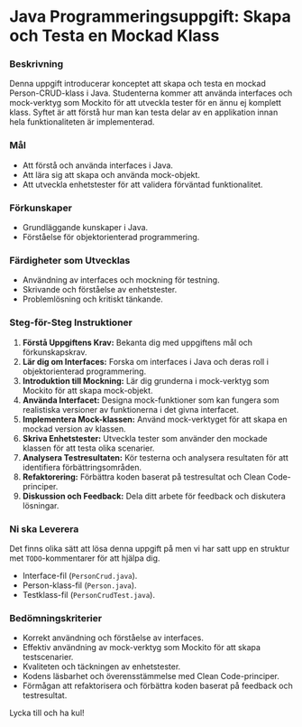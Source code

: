 # Java Programmeringsuppgift: Skapa och Testa en Mockad Klass

### Beskrivning

Denna uppgift introducerar konceptet att skapa och testa en mockad Person-CRUD-klass i Java. Studenterna kommer att använda interfaces och mock-verktyg som Mockito för att utveckla tester för en ännu ej komplett klass. Syftet är att förstå hur man kan testa delar av en applikation innan hela funktionaliteten är implementerad.

### Mål

- Att förstå och använda interfaces i Java.
- Att lära sig att skapa och använda mock-objekt.
- Att utveckla enhetstester för att validera förväntad funktionalitet.

### Förkunskaper

- Grundläggande kunskaper i Java.
- Förståelse för objektorienterad programmering.

### Färdigheter som Utvecklas

- Användning av interfaces och mockning för testning.
- Skrivande och förståelse av enhetstester.
- Problemlösning och kritiskt tänkande.

### Steg-för-Steg Instruktioner

1. **Förstå Uppgiftens Krav:** Bekanta dig med uppgiftens mål och förkunskapskrav.
2. **Lär dig om Interfaces:** Forska om interfaces i Java och deras roll i objektorienterad programmering.
3. **Introduktion till Mockning:** Lär dig grunderna i mock-verktyg som Mockito för att skapa mock-objekt.
4. **Använda Interfacet:** Designa mock-funktioner som kan fungera som realistiska versioner av funktionerna i det givna interfacet.
5. **Implementera Mock-klassen:** Använd mock-verktyget för att skapa en mockad version av klassen.
6. **Skriva Enhetstester:** Utveckla tester som använder den mockade klassen för att testa olika scenarier.
7. **Analysera Testresultaten:** Kör testerna och analysera resultaten för att identifiera förbättringsområden.
8. **Refaktorering:** Förbättra koden baserat på testresultat och Clean Code-principer.
9. **Diskussion och Feedback:** Dela ditt arbete för feedback och diskutera lösningar.

### Ni ska Leverera

Det finns olika sätt att lösa denna uppgift på men vi har satt upp en struktur met `TODO`-kommentarer för att hjälpa
dig.

- Interface-fil (`PersonCrud.java`).
- Person-klass-fil (`Person.java`).
- Testklass-fil (`PersonCrudTest.java`).

### Bedömningskriterier

- Korrekt användning och förståelse av interfaces.
- Effektiv användning av mock-verktyg som Mockito för att skapa testscenarier.
- Kvaliteten och täckningen av enhetstester.
- Kodens läsbarhet och överensstämmelse med Clean Code-principer.
- Förmågan att refaktorisera och förbättra koden baserat på feedback och testresultat.

Lycka till och ha kul!
